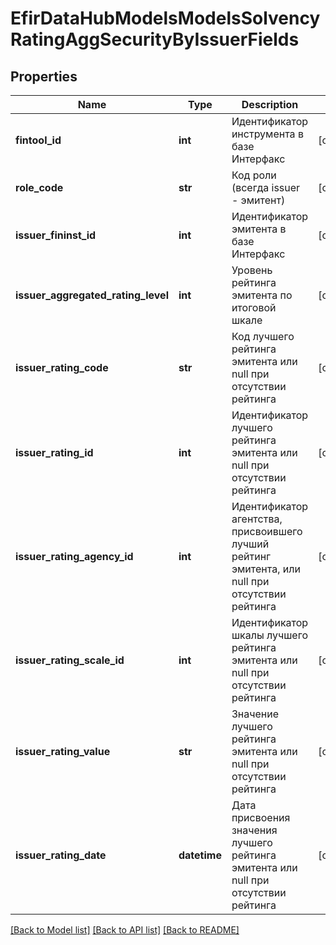 # EfirDataHubModelsModelsSolvencyRatingAggSecurityByIssuerFields

## Properties
Name | Type | Description | Notes
------------ | ------------- | ------------- | -------------
**fintool_id** | **int** | Идентификатор инструмента в базе Интерфакс | [optional] 
**role_code** | **str** | Код роли (всегда issuer - эмитент) | [optional] 
**issuer_fininst_id** | **int** | Идентификатор эмитента в базе Интерфакс | [optional] 
**issuer_aggregated_rating_level** | **int** | Уровень рейтинга эмитента по итоговой шкале | [optional] 
**issuer_rating_code** | **str** | Код лучшего рейтинга эмитента или null при отсутствии рейтинга | [optional] 
**issuer_rating_id** | **int** | Идентификатор лучшего рейтинга эмитента или null при отсутствии рейтинга | [optional] 
**issuer_rating_agency_id** | **int** | Идентификатор агентства, присвоившего лучший рейтинг эмитента, или null при отсутствии рейтинга | [optional] 
**issuer_rating_scale_id** | **int** | Идентификатор шкалы лучшего рейтинга эмитента или null при отсутствии рейтинга | [optional] 
**issuer_rating_value** | **str** | Значение лучшего рейтинга эмитента или null при отсутствии рейтинга | [optional] 
**issuer_rating_date** | **datetime** | Дата присвоения значения лучшего рейтинга эмитента или null при отсутствии рейтинга | [optional] 

[[Back to Model list]](../README.md#documentation-for-models) [[Back to API list]](../README.md#documentation-for-api-endpoints) [[Back to README]](../README.md)

